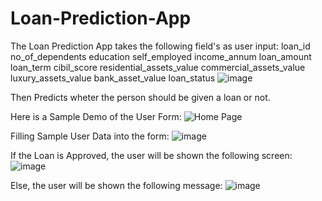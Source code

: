 # Loan-Prediction-App

The Loan Prediction App takes the following field's as user input:
loan_id	no_of_dependents	education	self_employed	income_annum	loan_amount	loan_term	cibil_score	residential_assets_value	commercial_assets_value	luxury_assets_value	bank_asset_value	loan_status
![image](https://github.com/user-attachments/assets/a10317d2-8d60-4f59-bc7b-26c9a0eff532)

Then Predicts wheter the person should be given a loan or not. 

Here is a Sample Demo of the User Form:
![Home Page](https://github.com/user-attachments/assets/8d4a7028-12b1-4163-8d3e-fc6a36f7fe11)


Filling Sample User Data into the form:
![image](https://github.com/user-attachments/assets/e12a96ec-2709-4f1e-ad60-3ed2fb1a8ea9)

If the Loan is Approved, the user will be shown the following screen:
![image](https://github.com/user-attachments/assets/27d39e30-c600-40ae-912d-ff23cd86f3e4)

Else, the user will be shown the following message:
![image](https://github.com/user-attachments/assets/771a1939-6dba-493e-9b6b-d24815276900)
